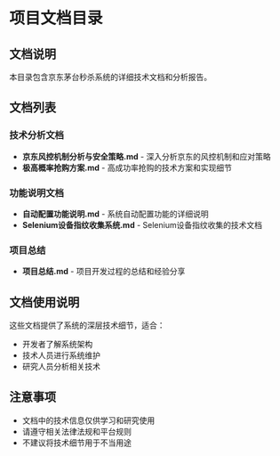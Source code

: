 # 项目文档目录

## 文档说明

本目录包含京东茅台秒杀系统的详细技术文档和分析报告。

## 文档列表

### 技术分析文档
- **京东风控机制分析与安全策略.md** - 深入分析京东的风控机制和应对策略
- **极高概率抢购方案.md** - 高成功率抢购的技术方案和实现细节

### 功能说明文档  
- **自动配置功能说明.md** - 系统自动配置功能的详细说明
- **Selenium设备指纹收集系统.md** - Selenium设备指纹收集的技术文档

### 项目总结
- **项目总结.md** - 项目开发过程的总结和经验分享

## 文档使用说明

这些文档提供了系统的深层技术细节，适合：
- 开发者了解系统架构
- 技术人员进行系统维护
- 研究人员分析相关技术

## 注意事项

- 文档中的技术信息仅供学习和研究使用
- 请遵守相关法律法规和平台规则
- 不建议将技术细节用于不当用途
